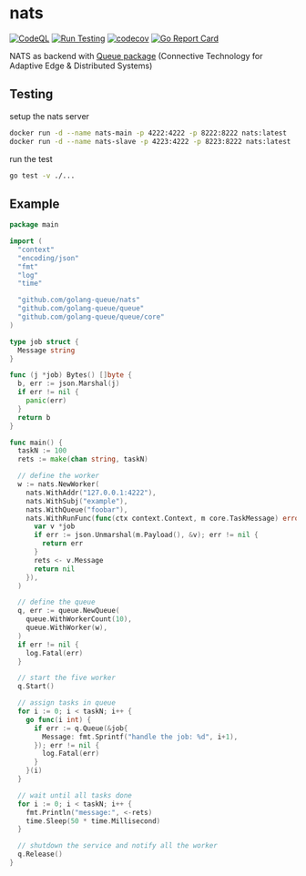 # nats

[![CodeQL](https://github.com/golang-queue/nats/actions/workflows/codeql.yaml/badge.svg)](https://github.com/golang-queue/nats/actions/workflows/codeql.yaml)
[![Run Testing](https://github.com/golang-queue/nats/actions/workflows/go.yml/badge.svg)](https://github.com/golang-queue/nats/actions/workflows/go.yml)
[![codecov](https://codecov.io/gh/golang-queue/nats/branch/main/graph/badge.svg?token=FFZN8E2ZZB)](https://codecov.io/gh/golang-queue/nats)
[![Go Report Card](https://goreportcard.com/badge/github.com/golang-queue/nats)](https://goreportcard.com/report/github.com/golang-queue/nats)

NATS as backend with [Queue package](https://github.com/golang-queue/queue) (Connective Technology for Adaptive Edge & Distributed Systems)

## Testing

setup the nats server

```sh
docker run -d --name nats-main -p 4222:4222 -p 8222:8222 nats:latest
docker run -d --name nats-slave -p 4223:4222 -p 8223:8222 nats:latest
```

run the test

```sh
go test -v ./...
```

## Example

```go
package main

import (
  "context"
  "encoding/json"
  "fmt"
  "log"
  "time"

  "github.com/golang-queue/nats"
  "github.com/golang-queue/queue"
  "github.com/golang-queue/queue/core"
)

type job struct {
  Message string
}

func (j *job) Bytes() []byte {
  b, err := json.Marshal(j)
  if err != nil {
    panic(err)
  }
  return b
}

func main() {
  taskN := 100
  rets := make(chan string, taskN)

  // define the worker
  w := nats.NewWorker(
    nats.WithAddr("127.0.0.1:4222"),
    nats.WithSubj("example"),
    nats.WithQueue("foobar"),
    nats.WithRunFunc(func(ctx context.Context, m core.TaskMessage) error {
      var v *job
      if err := json.Unmarshal(m.Payload(), &v); err != nil {
        return err
      }
      rets <- v.Message
      return nil
    }),
  )

  // define the queue
  q, err := queue.NewQueue(
    queue.WithWorkerCount(10),
    queue.WithWorker(w),
  )
  if err != nil {
    log.Fatal(err)
  }

  // start the five worker
  q.Start()

  // assign tasks in queue
  for i := 0; i < taskN; i++ {
    go func(i int) {
      if err := q.Queue(&job{
        Message: fmt.Sprintf("handle the job: %d", i+1),
      }); err != nil {
        log.Fatal(err)
      }
    }(i)
  }

  // wait until all tasks done
  for i := 0; i < taskN; i++ {
    fmt.Println("message:", <-rets)
    time.Sleep(50 * time.Millisecond)
  }

  // shutdown the service and notify all the worker
  q.Release()
}
```
